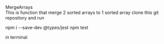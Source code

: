 MergeArrays<br />
This is function that merge 2 sorted arrays to 1 sorted array
clone this git repository and run <br />

npm i --save-dev @types/jest
npm test

in terminal
